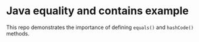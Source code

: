 # Java equality and contains example

This repo demonstrates the importance of defining `equals()` and `hashCode()` methods.



